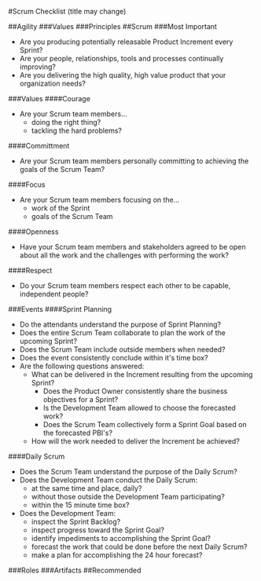 #Scrum Checklist (title may change)

##Agility
###Values
###Principles
##Scrum
###Most Important
- Are you producing potentially releasable Product Increment every Sprint?
- Are your people, relationships, tools and processes continually improving?
- Are you delivering the high quality, high value product that your organization needs?

###Values
####Courage
- Are your Scrum team members...
    - doing the right thing?
    - tackling the hard problems?

####Committment
- Are your Scrum team members personally committing to achieving the goals of the Scrum Team?

####Focus
- Are your Scrum team members focusing on the...
    - work of the Sprint
    - goals of the Scrum Team

####Openness
- Have your Scrum team members and stakeholders agreed to be open about all the work and the challenges with performing the work?

####Respect
- Do your Scrum team members respect each other to be capable, independent people?

###Events
####Sprint Planning
- Do the attendants understand the purpose of Sprint Planning?
- Does the entire Scrum Team collaborate to plan the work of the upcoming Sprint?
- Does the Scrum Team include outside members when needed?
- Does the event consistently conclude within it's time box?
- Are the following questions answered:
    - What can be delivered in the Increment resulting from the upcoming Sprint?
        - Does the Product Owner consistently share the business objectives for a Sprint?
        - Is the Development Team allowed to choose the forecasted work?
        - Does the Scrum Team collectively form a Sprint Goal based on the forecasted PBI's?
    - How will the work needed to deliver the Increment be achieved?
    
    
####Daily Scrum
- Does the Scrum Team understand the purpose of the Daily Scrum?
- Does the Development Team conduct the Daily Scrum:
    - at the same time and place, daily?
    - without those outside the Development Team participating?
    - within the 15 minute time box?
- Does the Development Team:
    - inspect the Sprint Backlog?
    - inspect progress toward the Sprint Goal?
    - identify impediments to accomplishing the Sprint Goal?
    - forecast the work that could be done before the next Daily Scrum?
    - make a plan for accomplishing the 24 hour forecast?
    
###Roles
###Artifacts
##Recommended
